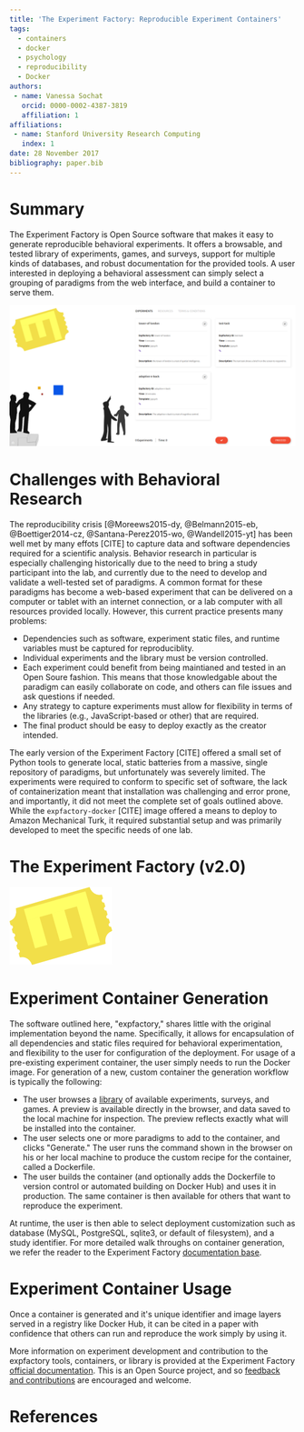 ```yaml
---
title: 'The Experiment Factory: Reproducible Experiment Containers'
tags:
  - containers
  - docker
  - psychology
  - reproducibility
  - Docker
authors:
 - name: Vanessa Sochat
   orcid: 0000-0002-4387-3819
   affiliation: 1
affiliations:
 - name: Stanford University Research Computing
   index: 1
date: 28 November 2017
bibliography: paper.bib
---
```


# Summary

The Experiment Factory is Open Source software that makes it easy to generate reproducible behavioral experiments. It offers a browsable, and tested library of experiments, games, and surveys, support for multiple kinds of databases, and robust documentation for the provided tools. A user interested in deploying a behavioral assessment can simply select a grouping of paradigms from the web interface, and build a container to serve them.

![img/portal.png](img/portal.png)


# Challenges with Behavioral Research

The reproducibility crisis [@Moreews2015-dy, @Belmann2015-eb, @Boettiger2014-cz, @Santana-Perez2015-wo, @Wandell2015-yt] has been well met by many effots [CITE] to capture data and software dependencies required for a scientific analysis. Behavior research in particular is especially challenging historically due to the need to bring a study participant into the lab, and currently due to the need to develop and validate a well-tested set of paradigms. A common format for these paradigms has become a web-based experiment that can be delivered on a computer or tablet with an internet connection, or a lab computer with all resources provided locally. However, this current practice presents many problems:

 - Dependencies such as software, experiment static files, and runtime variables must be captured for reproduciblity.
 - Individual experiments and the library must be version controlled.
 - Each experiment could benefit from being maintianed and tested in an Open Soure fashion. This means that those knowledgable about the paradigm can easily collaborate on code, and others can file issues and ask questions if needed.
 - Any strategy to capture experiments must allow for flexibility in terms of the libraries (e.g., JavaScript-based or other) that are required.
 - The final product should be easy to deploy exactly as the creator intended.

The early version of the Experiment Factory [CITE] offered a small set of Python tools to generate local, static batteries from a massive, single repository of paradigms, but unfortunately was severely limited. The experiments were required to conform to specific set of software, the lack of containerization meant that installation was challenging and error prone, and importantly, it did not meet the complete set of goals outlined above. While the `expfactory-docker` [CITE] image offered a means to deploy to Amazon Mechanical Turk, it required substantial setup and was primarily developed to meet the specific needs of one lab.

# The Experiment Factory (v2.0)

![img/expfactory.png](img/expfactory.png)

# Experiment Container Generation
The software outlined here, "expfactory," shares little with the original implementation beyond the name. Specifically, it allows for encapsulation of all dependencies and static files required for behavioral experimentation, and flexibility to the user for configuration of the deployment. For usage of a pre-existing experiment container, the user simply needs to run the Docker image. For generation of a new, custom container the generation workflow is typically the following:
 
 - The user browses a [library](https://expfactory.github.io/experiments/) of available experiments, surveys, and games. A preview is available directly in the browser, and data saved to the local machine for inspection. The preview reflects exactly what will be installed into the container.
 - The user selects one or more paradigms to add to the container, and clicks "Generate." The user runs the command shown in the browser on his or her local machine to produce the custom recipe for the container, called a Dockerfile.
 - The user builds the container (and optionally adds the Dockerfile to version control or automated building on Docker Hub) and uses it in production. The same container is then available for others that want to reproduce the experiment.

At runtime, the user is then able to select deployment customization such as database (MySQL, PostgreSQL, sqlite3, or default of filesystem), and a study identifier. For more detailed walk throughs on container generation, we refer the reader to the Experiment Factory [documentation base](https://www.github.com/expfactory/expfactory).


# Experiment Container Usage
Once a container is generated and it's unique identifier and image layers served in a registry like Docker Hub, it can be cited in a paper with confidence that others can run and reproduce the work simply by using it.

More information on experiment development and contribution to the expfactory tools, containers, or library is provided at the Experiment Factory  <a href="https://expfactory.github.io/expfactory/" target="_blank">official documentation</a>. This is an Open Source project, and so <a href="https://www.github.com/expfactory/expfactory/issues" target="_blank">feedback and contributions</a> are encouraged and welcome.

# References
